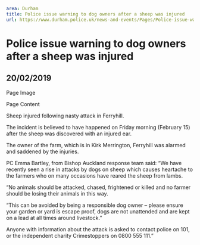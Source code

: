 ```yaml
area: Durham
title: Police issue warning to dog owners after a sheep was injured
url: https://www.durham.police.uk/news-and-events/Pages/Police-issue-warning-to-dog-owners-after-a-sheep-was-injured.aspx
```

# Police issue warning to dog owners after a sheep was injured

## 20/02/2019

Page Image

Page Content

Sheep injured following nasty attack in Ferryhill.

The incident is believed to have happened on Friday morning (February 15) after the sheep was discovered with an injured ear.

The owner of the farm, which is in Kirk Merrington, Ferryhill was alarmed and saddened by the injuries.

PC Emma Bartley, from Bishop Auckland response team said: “We have recently seen a rise in attacks by dogs on sheep which causes heartache to the farmers who on many occasions have reared the sheep from lambs.

“No animals should be attacked, chased, frightened or killed and no farmer should be losing their animals in this way.

“This can be avoided by being a responsible dog owner – please ensure your garden or yard is escape proof, dogs are not unattended and are kept on a lead at all times around livestock.”

Anyone with information about the attack is asked to contact police on 101, or the independent charity Crimestoppers on 0800 555 111.”
